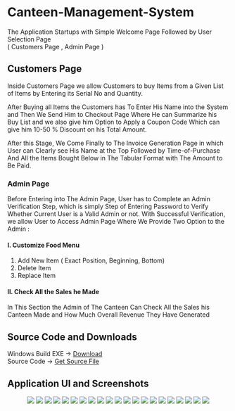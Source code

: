 ﻿# Canteen-Management-System
The Application Startups with Simple Welcome Page Followed by User Selection Page </br>
( Customers Page , Admin Page )

## Customers Page
Inside Customers Page we allow Customers to buy 
Items from a Given List of Items by Entering its 
Serial No and Quantity.

After Buying all Items the Customers has To Enter 
His Name into the System and Then We Send Him 
to Checkout Page Where He can Summarize his 
Buy List and we also give him Option to Apply a 
Coupon Code Which can give him 10-50 % 
Discount on his Total Amount.

After this Stage, We Come Finally to The Invoice 
Generation Page in which User can Clearly see His 
Name at the Top Followed by Time-of-Purchase
And All the Items Bought Below in The Tabular 
Format with The Amount to Be Paid.

### Admin Page
Before Entering into The Admin Page, User has to 
Complete an Admin Verification Step, which is 
simply Step of Entering Password to Verify 
Whether Current User is a Valid Admin or not.
With Successful Verification, we allow User to 
Access Admin Page Where We Provide Two 
Option to the Admin :

#### I. Customize Food Menu
1. Add New Item
( Exact Position, Beginning, Bottom)
2. Delete Item
3. Replace Item

#### II. Check All the Sales he Made
In This Section the Admin of The Canteen Can 
Check All the Sales his Canteen Made and How 
Much Overall Revenue They Have Generated </br>

## Source Code and Downloads </br>
Windows Build EXE -> [Download](https://github.com/mohitdhami/Canteen-Management-System/raw/main/Canteen%20Managment%20System.exe) </br>
Source Code -> [Get Source File](/cms.cpp) </br>

## Application UI and Screenshots</br>
<p align="center">
  <img src="/img/Screenshot (1).png">
  <img src="/img/Screenshot (2).png">
  <img src="/img/Screenshot (3).png">
  <img src="/img/Screenshot (4).png">
  <img src="/img/Screenshot (5).png">
  <img src="/img/Screenshot (6).png">
  <img src="/img/Screenshot (7).png">
  <img src="/img/Screenshot (8).png">
  <img src="/img/Screenshot (9).png">
  <img src="/img/Screenshot (10).png">
  <img src="/img/Screenshot (11).png">
  <img src="/img/Screenshot (12).png">
  <img src="/img/Screenshot (13).png">
  <img src="/img/Screenshot (14).png">
  <img src="/img/Screenshot (15).png">
  <img src="/img/Screenshot (16).png">
  <img src="/img/Screenshot (17).png">
  <img src="/img/Screenshot (18).png">
  <img src="/img/Screenshot (19).png">
  <img src="/img/Screenshot (20).png">
  <img src="/img/Screenshot (21).png">
  
</p>

